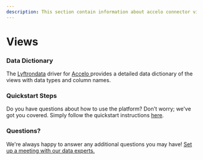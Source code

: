 ```yaml
---
description: This section contain information about accelo connector views information
---
```


# Views

### Data Dictionary

The [Lyftrondata](https://www.lyftrondata.com/) driver for [Accelo](https://www.lyftrondata.com/integration/sales-analytics/accelo/)[ ](https://www.lyftrondata.com/integration/accelo/)provides a detailed data dictionary of the views with data types and column names.

### Quickstart Steps

Do you have questions about how to use the platform? Don't worry; we've got you covered. Simply follow the quickstart instructions [here](../).

### Questions? <a href="#questions" id="questions"></a>

We're always happy to answer any additional questions you may have! [Set up a meeting with our data experts.](https://www.lyftrondata.com/book-a-meeting/)
